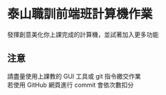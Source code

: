 # 泰山職訓前端班計算機作業
發揮創意美化你上課完成的計算機，並試著加入更多功能  

## 注意
請盡量使用上課教的 GUI 工具或 git 指令繳交作業  
若使用 GitHub 網頁進行 commit 會依次數扣分
